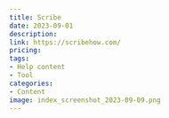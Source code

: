 ```yaml
---
title: Scribe
date: 2023-09-01
description: 
link: https://scribehow.com/
pricing: 
tags: 
- Help content
- Tool 
categories: 
- Content
image: index_screenshot_2023-09-09.png
---
```

